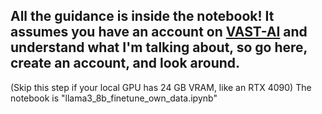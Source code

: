 ## All the guidance is inside the notebook! It assumes you have an account on [VAST-AI](https://cloud.vast.ai/?ref_id=114855) and understand what I'm talking about, so go here, create an account, and look around.
(Skip this step if your local GPU has 24 GB VRAM, like an RTX 4090)
The notebook is "llama3_8b_finetune_own_data.ipynb"
